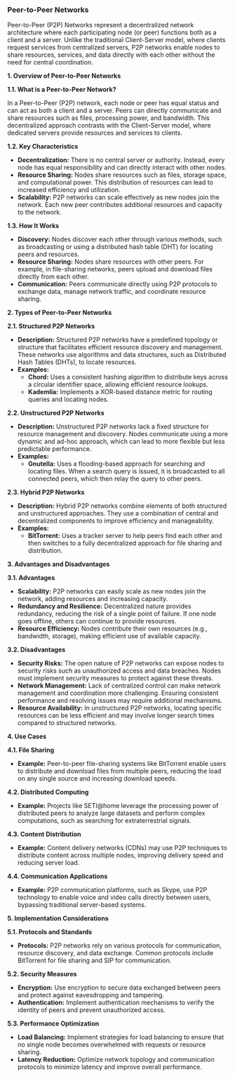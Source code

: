### Peer-to-Peer Networks

Peer-to-Peer (P2P) Networks represent a decentralized network architecture where each participating node (or peer) functions both as a client and a server. Unlike the traditional Client-Server model, where clients request services from centralized servers, P2P networks enable nodes to share resources, services, and data directly with each other without the need for central coordination.

**1. Overview of Peer-to-Peer Networks**

**1.1. What is a Peer-to-Peer Network?**

In a Peer-to-Peer (P2P) network, each node or peer has equal status and can act as both a client and a server. Peers can directly communicate and share resources such as files, processing power, and bandwidth. This decentralized approach contrasts with the Client-Server model, where dedicated servers provide resources and services to clients.

**1.2. Key Characteristics**

- **Decentralization:** There is no central server or authority. Instead, every node has equal responsibility and can directly interact with other nodes.
- **Resource Sharing:** Nodes share resources such as files, storage space, and computational power. This distribution of resources can lead to increased efficiency and utilization.
- **Scalability:** P2P networks can scale effectively as new nodes join the network. Each new peer contributes additional resources and capacity to the network.

**1.3. How It Works**

- **Discovery:** Nodes discover each other through various methods, such as broadcasting or using a distributed hash table (DHT) for locating peers and resources.
- **Resource Sharing:** Nodes share resources with other peers. For example, in file-sharing networks, peers upload and download files directly from each other.
- **Communication:** Peers communicate directly using P2P protocols to exchange data, manage network traffic, and coordinate resource sharing.

**2. Types of Peer-to-Peer Networks**

**2.1. Structured P2P Networks**

- **Description:** Structured P2P networks have a predefined topology or structure that facilitates efficient resource discovery and management. These networks use algorithms and data structures, such as Distributed Hash Tables (DHTs), to locate resources.
- **Examples:**
  - **Chord:** Uses a consistent hashing algorithm to distribute keys across a circular identifier space, allowing efficient resource lookups.
  - **Kademlia:** Implements a XOR-based distance metric for routing queries and locating nodes.

**2.2. Unstructured P2P Networks**

- **Description:** Unstructured P2P networks lack a fixed structure for resource management and discovery. Nodes communicate using a more dynamic and ad-hoc approach, which can lead to more flexible but less predictable performance.
- **Examples:**
  - **Gnutella:** Uses a flooding-based approach for searching and locating files. When a search query is issued, it is broadcasted to all connected peers, which then relay the query to other peers.

**2.3. Hybrid P2P Networks**

- **Description:** Hybrid P2P networks combine elements of both structured and unstructured approaches. They use a combination of central and decentralized components to improve efficiency and manageability.
- **Examples:**
  - **BitTorrent:** Uses a tracker server to help peers find each other and then switches to a fully decentralized approach for file sharing and distribution.

**3. Advantages and Disadvantages**

**3.1. Advantages**

- **Scalability:** P2P networks can easily scale as new nodes join the network, adding resources and increasing capacity.
- **Redundancy and Resilience:** Decentralized nature provides redundancy, reducing the risk of a single point of failure. If one node goes offline, others can continue to provide resources.
- **Resource Efficiency:** Nodes contribute their own resources (e.g., bandwidth, storage), making efficient use of available capacity.

**3.2. Disadvantages**

- **Security Risks:** The open nature of P2P networks can expose nodes to security risks such as unauthorized access and data breaches. Nodes must implement security measures to protect against these threats.
- **Network Management:** Lack of centralized control can make network management and coordination more challenging. Ensuring consistent performance and resolving issues may require additional mechanisms.
- **Resource Availability:** In unstructured P2P networks, locating specific resources can be less efficient and may involve longer search times compared to structured networks.

**4. Use Cases**

**4.1. File Sharing**

- **Example:** Peer-to-peer file-sharing systems like BitTorrent enable users to distribute and download files from multiple peers, reducing the load on any single source and increasing download speeds.

**4.2. Distributed Computing**

- **Example:** Projects like SETI@home leverage the processing power of distributed peers to analyze large datasets and perform complex computations, such as searching for extraterrestrial signals.

**4.3. Content Distribution**

- **Example:** Content delivery networks (CDNs) may use P2P techniques to distribute content across multiple nodes, improving delivery speed and reducing server load.

**4.4. Communication Applications**

- **Example:** P2P communication platforms, such as Skype, use P2P technology to enable voice and video calls directly between users, bypassing traditional server-based systems.

**5. Implementation Considerations**

**5.1. Protocols and Standards**

- **Protocols:** P2P networks rely on various protocols for communication, resource discovery, and data exchange. Common protocols include BitTorrent for file sharing and SIP for communication.

**5.2. Security Measures**

- **Encryption:** Use encryption to secure data exchanged between peers and protect against eavesdropping and tampering.
- **Authentication:** Implement authentication mechanisms to verify the identity of peers and prevent unauthorized access.

**5.3. Performance Optimization**

- **Load Balancing:** Implement strategies for load balancing to ensure that no single node becomes overwhelmed with requests or resource sharing.
- **Latency Reduction:** Optimize network topology and communication protocols to minimize latency and improve overall performance.
